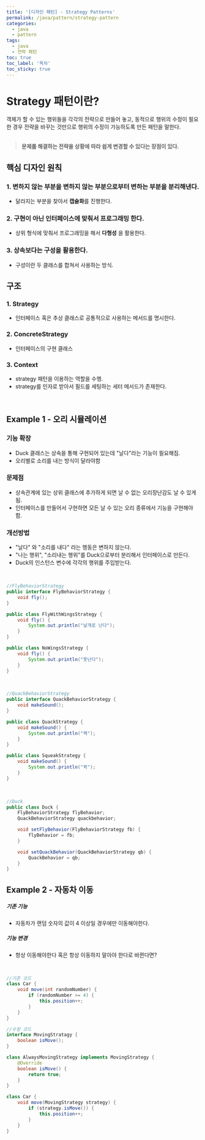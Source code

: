 ```yaml
---
title: '[디자인 패턴] - Strategy Patterns'
permalink: /java/pattern/strategy-pattern
categories:
  - java
  - pattern
tags:
  - java
  - 전략 패턴
toc: true
toc_label: '목차'
toc_sticky: true
---
```


# Strategy 패턴이란?

객체가 할 수 있는 행위들을 각각의 전략으로 만들어 놓고, 동적으로 행위의 수정이 필요한 경우 전략을 바꾸는 것만으로 행위의 수정이 가능하도록 만든 패턴을 말한다. <br>
<br>

> **문제를 해결하는 전략을 상황에 따라 쉽게 변경할 수 있다는 장점이 있다.**

<!--more-->

## 핵심 디자인 원칙

### 1. 변하지 않는 부분을 변하지 않는 부분으로부터 변하는 부분을 분리해낸다.

- 달라지는 부분을 찾아서 **캡슐화**를 진행한다.

### 2. 구현이 아닌 인터페이스에 맞춰서 프로그래밍 한다.

- 상위 형식에 맞춰서 프로그래밍을 해서 **다형성** 을 활용한다.

### 3. 상속보다는 구성을 활용한다.

- 구성이란 두 클래스를 합쳐서 사용하는 방식.

## 구조

### 1. Strategy

- 인터페이스 혹은 추상 클래스로 공통적으로 사용하는 메서드를 명시한다.

### 2. ConcreteStrategy

- 인터페이스의 구현 클래스

### 3. Context

- strategy 패턴을 이용하는 역할을 수행.
- strategy를 인자로 받아서 필드를 세팅하는 세터 메서드가 존재한다.

<br>

## Example 1 - 오리 시뮬레이션

### 기능 확장

- Duck 클래스는 상속을 통해 구현되어 있는데 "날다"라는 기능이 필요해짐.
- 오리별로 소리를 내는 방식이 달라야함

### 문제점

- 상속관계에 있는 상위 클래스에 추가하게 되면 날 수 없는 오리장난감도 날 수 있게 됨.
- 인터페이스를 만들어서 구현하면 모든 날 수 있는 오리 종류에서 기능을 구현해야함.

### 개선방법

- "날다" 와 "소리를 내다" 라는 행동은 변하지 않는다.
- "나는 행위", "소리내는 행위"를 Duck으로부터 분리해서 인터페이스로 만든다.
- Duck의 인스턴스 변수에 각각의 행위를 주입받는다.

<br>

```java
//FlyBehaviorStrategy
public interface FlyBehaviorStrategy {
    void fly();
}

public class FlyWithWingsStrategy {
    void fly() {
        System.out.println("날개로 난다");
    }
}

public class NoWingsStrategy {
    void fly() {
        System.out.println("못난다");
    }
}
```

<br>

```java
//QuackBehaviorStrategy
public interface QuackBehaviorStrategy {
    void makeSound();
}

public class QuackStrategy {
    void makeSound() {
        System.out.println("꽥");
    }
}

public class SqueakStrategy {
    void makeSound() {
        System.out.println("뀍");
    }
}
```

<br>

```java
//Duck
public class Duck {
    FlyBehaviorStrategy flyBehavior;
    QuackBehaviorStrategy quackbehavior;

    void setFlyBehavior(FlyBehaviorStrategy fb) {
        flyBehavior = fb;
    }

    void setQuackBehavior(QuackBehaviorStrategy qb) {
        QuackBehavior = qb;
    }
}
```

## Example 2 - 자동차 이동

##### 기존 기능

- 자동차가 랜덤 숫자의 값이 4 이상일 경우에만 이동해야한다.

##### 기능 변경

- 항상 이동해야한다 혹은 항상 이동하지 말아야 한다로 바뀐다면?

<br>

```java
//기존 코드
class Car {
    void move(int randomNumber) {
        if (randomNumber >= 4) {
            this.position++;
        }
    }
}

//수정 코드
interface MovingStratagy {
    boolean isMove();
}

class AlwaysMovingStrategy implements MovingStrategy {
    @Override
    boolean isMove() {
        return true;
    }
}

class Car {
    void move(MovingStrategy strategy) {
        if (strategy.isMove()) {
            this.position++;
        }
    }
}

```
